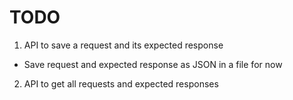 TODO
====

1. API to save a request and its expected response
  * Save request and expected response as JSON in a file for now
2. API to get all requests and expected responses
